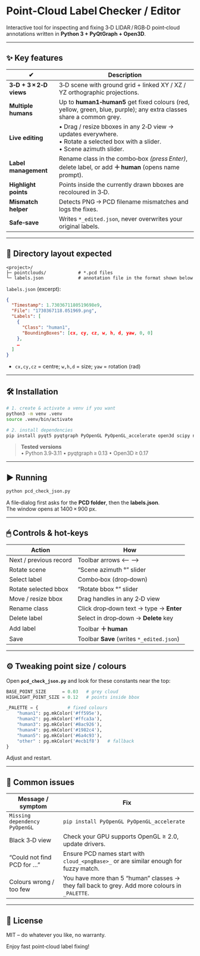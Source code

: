 # Point‑Cloud Label Checker / Editor

Interactive tool for inspecting and fixing 3‑D LIDAR / RGB‑D point‑cloud
annotations written in **Python 3 + PyQtGraph + Open3D**.

---

## ✨  Key features
| ✔ | Description |
|---|-------------|
| **3‑D + 3 × 2‑D views** | 3‑D scene with ground grid + linked XY / XZ / YZ orthographic projections. |
| **Multiple humans** | Up to **human1‑human5** get fixed colours (red, yellow, green, blue, purple); any extra classes share a common grey. |
| **Live editing** | • Drag / resize bboxes in any 2‑D view → updates everywhere.<br>• Rotate a selected box with a slider.<br>• Scene azimuth slider. |
| **Label management** | Rename class in the combo‑box *(press Enter)*, delete label, or add **＋ human** (opens name prompt). |
| **Highlight points** | Points inside the currently drawn bboxes are recoloured in 3‑D. |
| **Mismatch helper** | Detects PNG → PCD filename mismatches and logs the fixes. |
| **Safe‑save** | Writes `*_edited.json`, never overwrites your original labels. |

---

## 📂  Directory layout expected

```
<project>/
├─ pointclouds/            # *.pcd files
└─ labels.json             # annotation file in the format shown below
```

`labels.json` (excerpt):

```json
{
  "Timestamp": 1.7303671180519698e9,
  "File": "1730367118.051969.png",
  "Labels": [
    {
      "Class": "human1",
      "BoundingBoxes": [cx, cy, cz, w, h, d, yaw, 0, 0]
    },
    …
  ]
}
```
- `cx,cy,cz` = centre; `w,h,d` = size; `yaw` = rotation (rad)

---

## 🛠  Installation

```bash
# 1. create & activate a venv if you want
python3 -m venv .venv
source .venv/bin/activate

# 2. install dependencies
pip install pyqt5 pyqtgraph PyOpenGL PyOpenGL_accelerate open3d scipy numpy
```

> **Tested versions**  
> • Python 3.9‑3.11 • pyqtgraph ≥ 0.13 • Open3D ≥ 0.17

---

## ▶️  Running

```bash
python pcd_check_json.py
```

A file‑dialog first asks for the **PCD folder**, then the
**labels.json**.  
The window opens at 1400 × 900 px.

---

## 🖱  Controls & hot‑keys

| Action | How |
|--------|-----|
| Next / previous record | Toolbar arrows ⟵ ⟶ |
| Rotate scene | “Scene azimuth °” slider |
| Select label | Combo‑box (drop‑down) |
| Rotate selected bbox | “Rotate bbox °” slider |
| Move / resize bbox | Drag handles in any 2‑D view |
| Rename class | Click drop‑down text → type → **Enter** |
| Delete label | Select in drop‑down → **Delete** key |
| Add label | Toolbar **＋ human** |
| Save | Toolbar **Save** (writes `*_edited.json`) |

---

## ⚙️  Tweaking point size / colours

Open **`pcd_check_json.py`** and look for these constants near the top:

```python
BASE_POINT_SIZE      = 0.03   # grey cloud
HIGHLIGHT_POINT_SIZE = 0.12   # points inside bbox

_PALETTE = {           # fixed colours
    "human1": pg.mkColor('#ff595e'),
    "human2": pg.mkColor('#ffca3a'),
    "human3": pg.mkColor('#8ac926'),
    "human4": pg.mkColor('#1982c4'),
    "human5": pg.mkColor('#6a4c93'),
    "other" : pg.mkColor('#ecb1f8')   # fallback
}
```

Adjust and restart.

---

## 🧩  Common issues

| Message / symptom | Fix |
|-------------------|-----|
| `Missing dependency PyOpenGL` | `pip install PyOpenGL PyOpenGL_accelerate` |
| Black 3‑D view | Check your GPU supports OpenGL ≥ 2.0, update drivers. |
| “Could not find PCD for …” | Ensure PCD names start with `cloud_<pngBase>_` or are similar enough for fuzzy match. |
| Colours wrong / too few | You have more than 5 “human” classes → they fall back to grey. Add more colours in `_PALETTE`. |

---

## 📝  License

MIT – do whatever you like, no warranty.

Enjoy fast point‑cloud label fixing!
